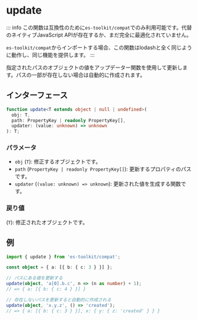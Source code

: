 # update

::: info
この関数は互換性のために`es-toolkit/compat`でのみ利用可能です。代替のネイティブJavaScript APIが存在するか、まだ完全に最適化されていません。

`es-toolkit/compat`からインポートする場合、この関数はlodashと全く同じように動作し、同じ機能を提供します。
:::

指定されたパスのオブジェクトの値をアップデーター関数を使用して更新します。パスの一部が存在しない場合は自動的に作成されます。

## インターフェース

```typescript
function update<T extends object | null | undefined>(
  obj: T,
  path: PropertyKey | readonly PropertyKey[],
  updater: (value: unknown) => unknown
): T;
```

### パラメータ

- `obj` (`T`): 修正するオブジェクトです。
- `path` (`PropertyKey | readonly PropertyKey[]`): 更新するプロパティのパスです。
- `updater` (`(value: unknown) => unknown`): 更新された値を生成する関数です。

### 戻り値

(`T`): 修正されたオブジェクトです。

## 例

```typescript
import { update } from 'es-toolkit/compat';

const object = { a: [{ b: { c: 3 } }] };

// パスにある値を更新する
update(object, 'a[0].b.c', n => (n as number) + 1);
// => { a: [{ b: { c: 4 } }] }

// 存在しないパスを更新すると自動的に作成される
update(object, 'x.y.z', () => 'created');
// => { a: [{ b: { c: 3 } }], x: { y: { z: 'created' } } }
```
